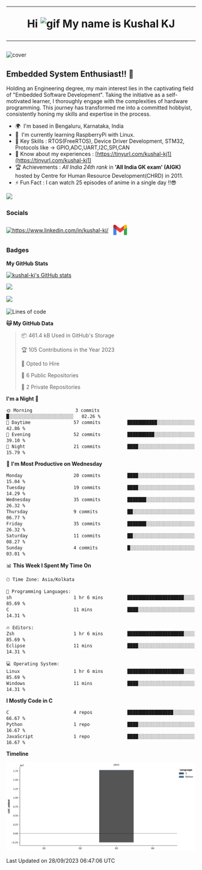 <h1 align=center><hr>Hi <img src="https://user-images.githubusercontent.com/18350557/176309783-0785949b-9127-417c-8b55-ab5a4333674e.gif" alt="gif" height="32" width="32"> My name is Kushal KJ<hr></h1>

![cover](https://graph.org/file/53c59396be94840a1cc66.jpg)

Embedded System Enthusiast!! 🤖
----------------------------

Holding an Engineering degree, my main interest lies in the captivating field of "Embedded Software Development". Taking the initiative as a self-motivated learner, I thoroughly engage with the complexities of hardware programming. This journey has transformed me into a committed hobbyist, consistently honing my skills and expertise in the process.

* 🌍  I'm based in Bengaluru, Karnataka, India
* 🧠  I'm currently learning RaspberryPi with Linux.
* 🔑  Key Skills : RTOS(FreeRTOS), Device Driver Development, STM32, Protocols like -> GPIO,ADC,UART,I2C,SPI,CAN
* 📄  Know about my experiences : [https://tinyurl.com/kushal-kj1](https://tinyurl.com/kushal-kj1)
* 🏆  Achievements : *All India 24th rank* in **'All India GK exam' (AIGK)** hosted by Centre for Human Resource Development(CHRD) in 2011.
* ⚡  Fun Fact : I can watch 25 episodes of anime in a single day !!😎

<a href="https://www.github.com/kushal-kj" target="_blank" rel="noreferrer"><img
src="https://img.shields.io/github/followers/kushal-kj?logo=github&style=for-the-badge&color=0891b2&labelColor=1c1917" /></a>

### Socials
<p align="left">
<a href="https://www.linkedin.com/in/kushal-kj/" target="blank"><img align="center" src="https://raw.githubusercontent.com/rahuldkjain/github-profile-readme-generator/master/src/images/icons/Social/linked-in-alt.svg" alt="https://www.linkedin.com/in/kushal-kj/" height="30" width="40" /></a>
&nbsp;
<a href="mailto:kushal.kuramkote@gmail.com" target="blank"><img align="center" src="https://raw.githubusercontent.com/github/explore/8f19e4dbbf13418dc1b1d58bb265953553c15a46/topics/gmail/gmail.png" alt="https://www.linkedin.com/in/kushal-kj/" height="40" width="40" /></a>
</p>


### Badges

<b>My GitHub Stats</b>

<a href="http://www.github.com/kushal-kj"><img src="https://github-readme-edit.vercel.app/api?username=kushal-kj&show_icons=true&hide=&count_private=true&title_color=0891b2&text_color=ffffff&icon_color=0891b2&bg_color=1c1917&hide_border=true&show_icons=true" alt="kushal-kj's GitHub stats" /></a>

<a href="http://www.github.com/kushal-kj"><img src="https://github-readme-streak-stats.herokuapp.com/?user=kushal-kj&stroke=ffffff&background=1c1917&ring=0891b2&fire=0891b2&currStreakNum=ffffff&currStreakLabel=0891b2&sideNums=ffffff&sideLabels=ffffff&dates=ffffff&hide_border=true" /></a>

![](https://komarev.com/ghpvc/?username=kushal-kj)

<!--START_SECTION:waka-->
![Lines of code](https://img.shields.io/badge/From%20Hello%20World%20I%27ve%20Written-17.7%20million%20lines%20of%20code-blue)

**🐱 My GitHub Data** 

> 📦 461.4 kB Used in GitHub's Storage 
 > 
> 🏆 105 Contributions in the Year 2023
 > 
> 💼 Opted to Hire
 > 
> 📜 6 Public Repositories 
 > 
> 🔑 2 Private Repositories 
 > 
**I'm a Night 🦉** 

```text
🌞 Morning                3 commits           █░░░░░░░░░░░░░░░░░░░░░░░░   02.26 % 
🌆 Daytime                57 commits          ███████████░░░░░░░░░░░░░░   42.86 % 
🌃 Evening                52 commits          ██████████░░░░░░░░░░░░░░░   39.10 % 
🌙 Night                  21 commits          ████░░░░░░░░░░░░░░░░░░░░░   15.79 % 
```
📅 **I'm Most Productive on Wednesday** 

```text
Monday                   20 commits          ████░░░░░░░░░░░░░░░░░░░░░   15.04 % 
Tuesday                  19 commits          ████░░░░░░░░░░░░░░░░░░░░░   14.29 % 
Wednesday                35 commits          ███████░░░░░░░░░░░░░░░░░░   26.32 % 
Thursday                 9 commits           ██░░░░░░░░░░░░░░░░░░░░░░░   06.77 % 
Friday                   35 commits          ███████░░░░░░░░░░░░░░░░░░   26.32 % 
Saturday                 11 commits          ██░░░░░░░░░░░░░░░░░░░░░░░   08.27 % 
Sunday                   4 commits           █░░░░░░░░░░░░░░░░░░░░░░░░   03.01 % 
```


📊 **This Week I Spent My Time On** 

```text
🕑︎ Time Zone: Asia/Kolkata

💬 Programming Languages: 
sh                       1 hr 6 mins         █████████████████████░░░░   85.69 % 
C                        11 mins             ████░░░░░░░░░░░░░░░░░░░░░   14.31 % 

🔥 Editors: 
Zsh                      1 hr 6 mins         █████████████████████░░░░   85.69 % 
Eclipse                  11 mins             ████░░░░░░░░░░░░░░░░░░░░░   14.31 % 

💻 Operating System: 
Linux                    1 hr 6 mins         █████████████████████░░░░   85.69 % 
Windows                  11 mins             ████░░░░░░░░░░░░░░░░░░░░░   14.31 % 
```

**I Mostly Code in C** 

```text
C                        4 repos             █████████████████░░░░░░░░   66.67 % 
Python                   1 repo              ████░░░░░░░░░░░░░░░░░░░░░   16.67 % 
JavaScript               1 repo              ████░░░░░░░░░░░░░░░░░░░░░   16.67 % 
```



**Timeline**

![Lines of Code chart](https://raw.githubusercontent.com/kushal-kj/kushal-kj/main/assets/bar_graph.png)


 Last Updated on 28/09/2023 06:47:06 UTC
<!--END_SECTION:waka-->
